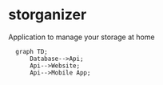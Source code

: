 # storganizer
Application to manage your storage at home

```mermaid
  graph TD;
      Database-->Api;
      Api-->Website;
      Api-->Mobile App;

```